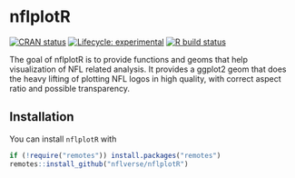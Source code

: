 
<!-- README.md is generated from README.Rmd. Please edit that file -->

# **nflplotR**

<!-- badges: start -->

[![CRAN
status](https://img.shields.io/cran/v/nflplotR?style=flat-square&logo=R&label=CRAN)](https://CRAN.R-project.org/package=nflplotR)
[![Lifecycle:
experimental](https://img.shields.io/badge/lifecycle-experimental-orange.svg?style=flat-square)](https://lifecycle.r-lib.org/articles/stages.html)
[![R build
status](https://img.shields.io/github/workflow/status/nflverse/nflplotR/R-CMD-check?label=R%20check&style=flat-square&logo=github)](https://github.com/nflverse/nflplotR/actions)
<!-- badges: end -->

The goal of nflplotR is to provide functions and geoms that help
visualization of NFL related analysis. It provides a ggplot2 geom that
does the heavy lifting of plotting NFL logos in high quality, with
correct aspect ratio and possible transparency.

## Installation

<!-- You can install the released version of nflplotR from [CRAN](https://CRAN.R-project.org) with: -->
<!-- ``` r -->
<!-- install.packages("nflplotR") -->
<!-- ``` -->
<!-- And the development version from [GitHub](https://github.com/) with: -->
<!-- ``` r -->
<!-- # install.packages("devtools") -->
<!-- devtools::install_github("nflverse/nflplotR") -->
<!-- ``` -->

You can install `nflplotR` with

``` r
if (!require("remotes")) install.packages("remotes")
remotes::install_github("nflverse/nflplotR")
```
